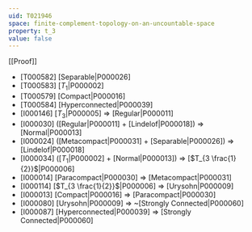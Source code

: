 ```yaml
---
uid: T021946
space: finite-complement-topology-on-an-uncountable-space
property: t_3
value: false
---
```

[[Proof]]

* [T000582] [Separable|P000026]
* [T000583] [$T_1$|P000002]
* [T000579] [Compact|P000016]
* [T000584] [Hyperconnected|P000039]
* [I000146] [$T_3$|P000005] => [Regular|P000011]
* [I000030] ([Regular|P000011] + [Lindelof|P000018]) => [Normal|P000013]
* [I000024] ([Metacompact|P000031] + [Separable|P000026]) => [Lindelof|P000018]
* [I000034] ([$T_1$|P000002] + [Normal|P000013]) => [$T_{3 \frac{1}{2}}$|P000006]
* [I000014] [Paracompact|P000030] => [Metacompact|P000031]
* [I000114] [$T_{3 \frac{1}{2}}$|P000006] => [Urysohn|P000009]
* [I000013] [Compact|P000016] => [Paracompact|P000030]
* [I000080] [Urysohn|P000009] => ~[Strongly Connected|P000060]
* [I000087] [Hyperconnected|P000039] => [Strongly Connected|P000060]

